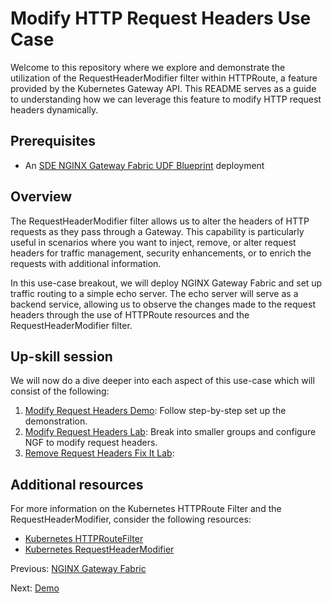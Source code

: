 # Modify HTTP Request Headers Use Case

Welcome to this repository where we explore and demonstrate the utilization of the
RequestHeaderModifier filter within HTTPRoute, a feature provided by the Kubernetes Gateway API.
This README serves as a guide to understanding how we can leverage this feature to modify HTTP
request headers dynamically.

## Prerequisites

* An [SDE NGINX Gateway Fabric UDF Blueprint](https://udf.f5.com/b/d2617e7e-018f-4c9a-a15f-09ca55ae8a37) deployment

## Overview

The RequestHeaderModifier filter allows us to alter the headers of HTTP requests as they pass
through a Gateway. This capability is particularly useful in scenarios where you want to inject,
remove, or alter request headers for traffic management, security enhancements, or to enrich the
requests with additional information.

In this use-case breakout, we will deploy NGINX Gateway Fabric and set up traffic routing to a simple echo server. The echo server will serve as a backend service, allowing us to observe the changes made to the request headers through the use of HTTPRoute resources and the RequestHeaderModifier filter.

## Up-skill session

We will now do a dive deeper into each aspect of this use-case which will consist of the following:

1. [Modify Request Headers Demo](demo/README.md): Follow step-by-step set up the demonstration.
2. [Modify Request Headers Lab](lab/README.md): Break into smaller groups and configure NGF to modify request headers.
3. [Remove Request Headers Fix It Lab](fixit/README.md):
<!-- * [Troubleshooting README](troubleshooting/README.md): Find data gathering and debugging techniques. -->

## Additional resources

For more information on the Kubernetes HTTPRoute Filter and the RequestHeaderModifier, consider
the following resources:

* [Kubernetes HTTPRouteFilter](https://gateway-api.sigs.k8s.io/reference/spec/#gateway.networking.k8s.io%2fv1.HTTPRouteFilter)
* [Kubernetes RequestHeaderModifier](https://gateway-api.sigs.k8s.io/reference/spec/#gateway.networking.k8s.io%2fv1.HTTPHeaderFilter)

Previous: [NGINX Gateway Fabric](../README.md)

Next: [Demo](demo/README.md)
